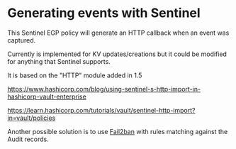 # Generating events with Sentinel
This Sentinel EGP policy will generate an HTTP callback when an event was captured.

Currently is implemented for KV updates/creations but it could be modified for anything that Sentinel supports.

It is based on  the "HTTP" module added in 1.5

https://www.hashicorp.com/blog/using-sentinel-s-http-import-in-hashicorp-vault-enterprise

https://learn.hashicorp.com/tutorials/vault/sentinel-http-import?in=vault/policies

Another possible solution is to use [Fail2ban](https://www.fail2ban.org/wiki/index.php/Main_Page) with rules matching against the Audit records.

